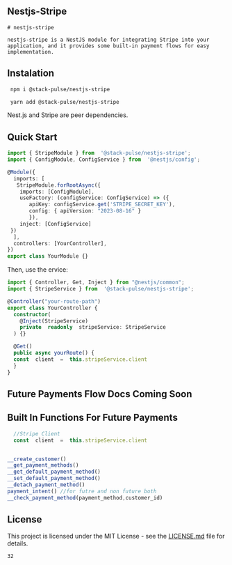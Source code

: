 ## Nestjs-Stripe
```
# nestjs-stripe

nestjs-stripe is a NestJS module for integrating Stripe into your application, and it provides some built-in payment flows for easy implementation.

```

## Instalation

```bash
 npm i @stack-pulse/nestjs-stripe
```

```bash
 yarn add @stack-pulse/nestjs-stripe
```
Nest.js and Stripe are peer dependencies.

## Quick Start



```typescript
import { StripeModule } from  '@stack-pulse/nestjs-stripe';
import { ConfigModule, ConfigService } from  '@nestjs/config';

@Module({
  imports: [
   StripeModule.forRootAsync({
	imports: [ConfigModule],
	useFactory: (configService: ConfigService) => ({
       apiKey: configService.get('STRIPE_SECRET_KEY'),
       config: { apiVersion: "2023-08-16" }
       }),
    inject: [ConfigService]
 })
  ],
  controllers: [YourController],
})
export class YourModule {}
```



Then, use the ervice:

```typescript
import { Controller, Get, Inject } from "@nestjs/common";
import { StripeService } from  '@stack-pulse/nestjs-stripe';

@Controller("your-route-path")
export class YourController {
  constructor(
    @Inject(StripeService)
	private  readonly  stripeService: StripeService
  ) {}

  @Get()
  public async yourRoute() {
  const  client  =  this.stripeService.client
  }
}
```

## Future Payments Flow Docs Coming Soon

## Built In Functions For Future Payments
```typescript
  //Stripe Client
  const  client  =  this.stripeService.client
```
```typescript

__create_customer()
__get_payment_methods()
__get_default_payment_method()
__set_default_payment_method()
__detach_payment_method()
payment_intent() //for futre and non future both
__check_payment_method(payment_method,customer_id)
```


## License

This project is licensed under the MIT License - see the [LICENSE.md](LICENSE.md) file for details.
```
32
